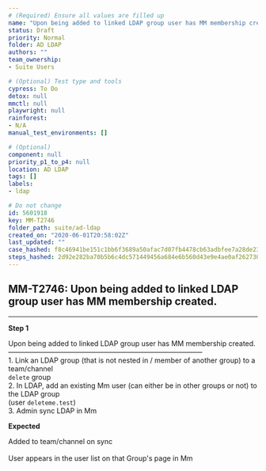 ```yaml
---
# (Required) Ensure all values are filled up
name: "Upon being added to linked LDAP group user has MM membership created."
status: Draft
priority: Normal
folder: AD LDAP
authors: ""
team_ownership: 
- Suite Users

# (Optional) Test type and tools
cypress: To Do
detox: null
mmctl: null
playwright: null
rainforest: 
- N/A
manual_test_environments: []

# (Optional)
component: null
priority_p1_to_p4: null
location: AD LDAP
tags: []
labels: 
- ldap

# Do not change
id: 5601918
key: MM-T2746
folder_path: suite/ad-ldap
created_on: "2020-06-01T20:58:02Z"
last_updated: ""
case_hashed: f8c46941be151c1bb6f3689a50afac7d07fb4478cb63adbfee7a28de231236b23405f73d679657d8ba28dc397567de96
steps_hashed: 2d92e282ba70b5b6c4dc571449456a684e6b560d43e9e4ae0af26273086ce6f23d6031852d5c9039628497fff476cccd
---
```


## MM-T2746: Upon being added to linked LDAP group user has MM membership created.

---

**Step 1**

Upon being added to linked LDAP group user has MM membership created.\
————————————————————————————\
1\. Link an LDAP group (that is not nested in / member of another group) to a team/channel\
`delete` group\
2\. In LDAP, add an existing Mm user (can either be in other groups or not) to the LDAP group\
(user `deleteme.test`)\
3\. Admin sync LDAP in Mm

**Expected**

Added to team/channel on sync\
\
User appears in the user list on that Group's page in Mm
